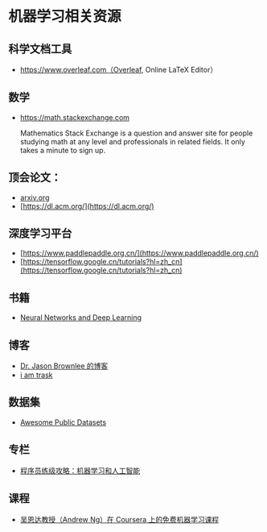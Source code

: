 # 机器学习相关资源

## 科学文档工具
* https://www.overleaf.com（Overleaf, Online LaTeX Editor）


## 数学
* https://math.stackexchange.com

    Mathematics Stack Exchange is a question and answer site for people studying math at any level and professionals in related fields. It only takes a minute to sign up.

## 顶会论文：
* [arxiv.org](arxiv.org)
* [https://dl.acm.org/](https://dl.acm.org/)

## 深度学习平台
* [https://www.paddlepaddle.org.cn/](https://www.paddlepaddle.org.cn/)
* [https://tensorflow.google.cn/tutorials?hl=zh_cn](https://tensorflow.google.cn/tutorials?hl=zh_cn)

## 书籍
* [Neural Networks and Deep Learning](https://tigerneil.gitbooks.io/neural-networks-and-deep-learning-zh/content/index.html)

## 博客
* [Dr. Jason Brownlee 的博客](https://machinelearningmastery.com/blog/)
* [i am trask](http://iamtrask.github.io/)

## 数据集
* [Awesome Public Datasets](https://github.com/awesomedata/awesome-public-datasets)

## 专栏
* [程序员练级攻略：机器学习和人工智能](https://time.geekbang.org/column/article/11669)

## 课程
* [吴恩达教授（Andrew Ng）在 Coursera 上的免费机器学习课程](https://www.coursera.org/learn/machine-learning)

